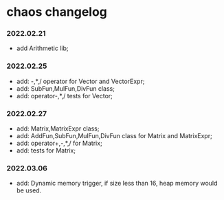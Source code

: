 # chaos changelog
### 2022.02.21
* add Arithmetic lib;

### 2022.02.25
* add: -,*,/ operator for Vector and VectorExpr;
* add: SubFun,MulFun,DivFun class;
* add: operator-,*,/ tests for Vector;

### 2022.02.27
* add: Matrix,MatrixExpr class;
* add: AddFun,SubFun,MulFun,DivFun class for Matrix and MatrixExpr;
* add: operator+,-,*,/ for Matrix;
* add: tests for Matrix;

### 2022.03.06
* add: Dynamic memory trigger, if size less than 16, heap memory would be used.